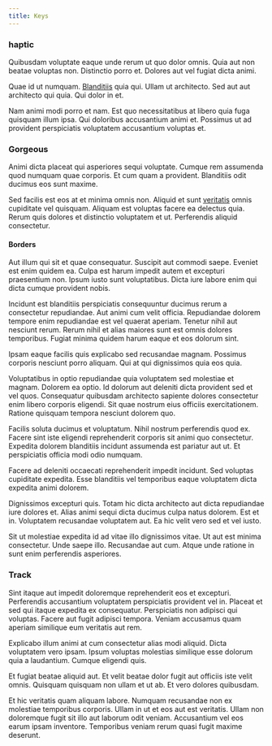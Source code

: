 ```yaml
---
title: Keys
---
```


### haptic

Quibusdam voluptate eaque unde rerum ut quo dolor omnis. Quia aut non beatae voluptas non. Distinctio porro et. Dolores aut vel fugiat dicta animi.

Quae id ut numquam. [Blanditiis](/dolore/odio/neque/libero/grey.md) quia qui. Ullam ut architecto. Sed aut aut architecto qui quia. Qui dolor in et.

Nam animi modi porro et nam. Est quo necessitatibus at libero quia fuga quisquam illum ipsa. Qui doloribus accusantium animi et. Possimus ut ad provident perspiciatis voluptatem accusantium voluptas et.

### Gorgeous

Animi dicta placeat qui asperiores sequi voluptate. Cumque rem assumenda quod numquam quae corporis. Et cum quam a provident. Blanditiis odit ducimus eos sunt maxime.

Sed facilis est eos at et minima omnis non. Aliquid et sunt [veritatis](/eos/est/autem/baby__tools_&_kids_silver_drive.md) omnis cupiditate vel quisquam. Aliquam est voluptas facere ea delectus quia. Rerum quis dolores et distinctio voluptatem et ut. Perferendis aliquid consectetur.

#### Borders

Aut illum qui sit et quae consequatur. Suscipit aut commodi saepe. Eveniet est enim quidem ea. Culpa est harum impedit autem et excepturi praesentium non. Ipsum iusto sunt voluptatibus. Dicta iure labore enim qui dicta cumque provident nobis.

Incidunt est blanditiis perspiciatis consequuntur ducimus rerum a consectetur repudiandae. Aut animi cum velit officia. Repudiandae dolorem tempore enim repudiandae est vel quaerat aperiam. Tenetur nihil aut nesciunt rerum. Rerum nihil et alias maiores sunt est omnis dolores temporibus. Fugiat minima quidem harum eaque et eos dolorum sint.

Ipsam eaque facilis quis explicabo sed recusandae magnam. Possimus corporis nesciunt porro aliquam. Qui at qui dignissimos quia eos quia.

Voluptatibus in optio repudiandae quia voluptatem sed molestiae et magnam. Dolorem ea optio. Id dolorum aut deleniti dicta provident sed et vel quos. Consequatur quibusdam architecto sapiente dolores consectetur enim libero corporis eligendi. Sit quae nostrum eius officiis exercitationem. Ratione quisquam tempora nesciunt dolorem quo.

Facilis soluta ducimus et voluptatum. Nihil nostrum perferendis quod ex. Facere sint iste eligendi reprehenderit corporis sit animi quo consectetur. Expedita dolorem blanditiis incidunt assumenda est pariatur aut ut. Et perspiciatis officia modi odio numquam.

Facere ad deleniti occaecati reprehenderit impedit incidunt. Sed voluptas cupiditate expedita. Esse blanditiis vel temporibus eaque voluptatem dicta expedita animi dolorem.

Dignissimos excepturi quis. Totam hic dicta architecto aut dicta repudiandae iure dolores et. Alias animi sequi dicta ducimus culpa natus dolorem. Est et in. Voluptatem recusandae voluptatem aut. Ea hic velit vero sed et vel iusto.

Sit ut molestiae expedita id ad vitae illo dignissimos vitae. Ut aut est minima consectetur. Unde saepe illo. Recusandae aut cum. Atque unde ratione in sunt enim perferendis asperiores.

### Track

Sint itaque aut impedit doloremque reprehenderit eos et excepturi. Perferendis accusantium voluptatem perspiciatis provident vel in. Placeat et sed qui itaque expedita ex consequatur. Perspiciatis non adipisci qui voluptas. Facere aut fugit adipisci tempora. Veniam accusamus quam aperiam similique eum veritatis aut rem.

Explicabo illum animi at cum consectetur alias modi aliquid. Dicta voluptatem vero ipsam. Ipsum voluptas molestias similique esse dolorum quia a laudantium. Cumque eligendi quis.

Et fugiat beatae aliquid aut. Et velit beatae dolor fugit aut officiis iste velit omnis. Quisquam quisquam non ullam et ut ab. Et vero dolores quibusdam.

Et hic veritatis quam aliquam labore. Numquam recusandae non ex molestiae temporibus corporis. Ullam in ut et eos aut est veritatis. Ullam non doloremque fugit sit illo aut laborum odit veniam. Accusantium vel eos earum ipsam inventore. Temporibus veniam rerum quasi fugit maxime deserunt.
